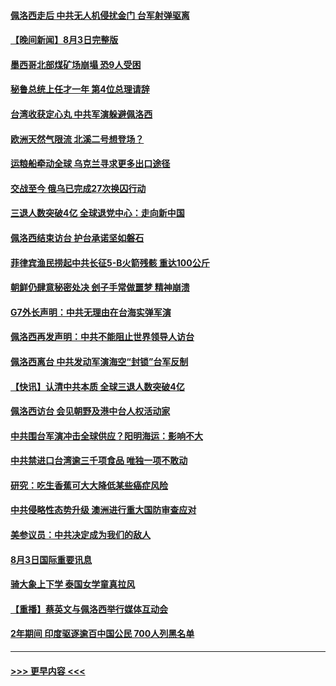 #### [佩洛西走后 中共无人机侵扰金门 台军射弹驱离](../pages/prog202/a103494442.md?t=08041451) 
#### [【晚间新闻】8月3日完整版](../pages/prog202/a103494315.md?t=08041451) 
#### [墨西哥北部煤矿场崩塌 恐9人受困](../pages/prog202/a103494407.md?t=08041451) 
#### [秘鲁总统上任才一年 第4位总理请辞](../pages/prog202/a103494326.md?t=08041451) 
#### [台湾收获定心丸 中共军演躲避佩洛西](../pages/prog202/a103494360.md?t=08041451) 
#### [欧洲天然气限流 北溪二号想登场？](../pages/prog202/a103494181.md?t=08041451) 
#### [运粮船牵动全球 乌克兰寻求更多出口途径](../pages/prog202/a103494178.md?t=08041451) 
#### [交战至今 俄乌已完成27次换囚行动](../pages/prog202/a103494176.md?t=08041451) 
#### [三退人数突破4亿 全球退党中心：走向新中国](../pages/prog202/a103494187.md?t=08041451) 
#### [佩洛西结束访台 护台承诺坚如磐石](../pages/prog202/a103494174.md?t=08041451) 
#### [菲律宾渔民捞起中共长征5-B火箭残骸 重达100公斤](../pages/prog202/a103494129.md?t=08041451) 
#### [朝鲜仍肆意秘密处决 刽子手常做噩梦 精神崩溃](../pages/prog202/a103494124.md?t=08041451) 
#### [G7外长声明：中共无理由在台海实弹军演](../pages/prog202/a103494067.md?t=08041451) 
#### [佩洛西再发声明：中共不能阻止世界领导人访台](../pages/prog202/a103494001.md?t=08041451) 
#### [佩洛西离台 中共发动军演海空“封锁”台军反制](../pages/prog202/a103494007.md?t=08041451) 
#### [【快讯】认清中共本质 全球三退人数突破4亿](../pages/prog202/a103494011.md?t=08041451) 
#### [佩洛西访台 会见朝野及港中台人权活动家](../pages/prog202/a103494005.md?t=08041451) 
#### [中共围台军演冲击全球供应？阳明海运：影响不大](../pages/prog202/a103493894.md?t=08041451) 
#### [中共禁进口台湾逾三千项食品 唯独一项不敢动](../pages/prog202/a103493829.md?t=08041451) 
#### [研究：吃生香蕉可大大降低某些癌症风险](../pages/prog202/a103493729.md?t=08041451) 
#### [中共侵略性态势升级 澳洲进行重大国防审查应对](../pages/prog202/a103493733.md?t=08041451) 
#### [美参议员：中共决定成为我们的敌人](../pages/prog202/a103493739.md?t=08041451) 
#### [8月3日国际重要讯息](../pages/prog202/a103493741.md?t=08041451) 
#### [骑大象上下学 泰国女学童真拉风](../pages/prog202/a103493623.md?t=08041451) 
#### [【重播】蔡英文与佩洛西举行媒体互动会](../pages/prog202/a103493186.md?t=08041451) 
#### [2年期间 印度驱逐逾百中国公民 700人列黑名单](../pages/prog202/a103493594.md?t=08041451) 

----
#### [ >>> 更早内容 <<< ](../indexes/prog202-earlier.md)
